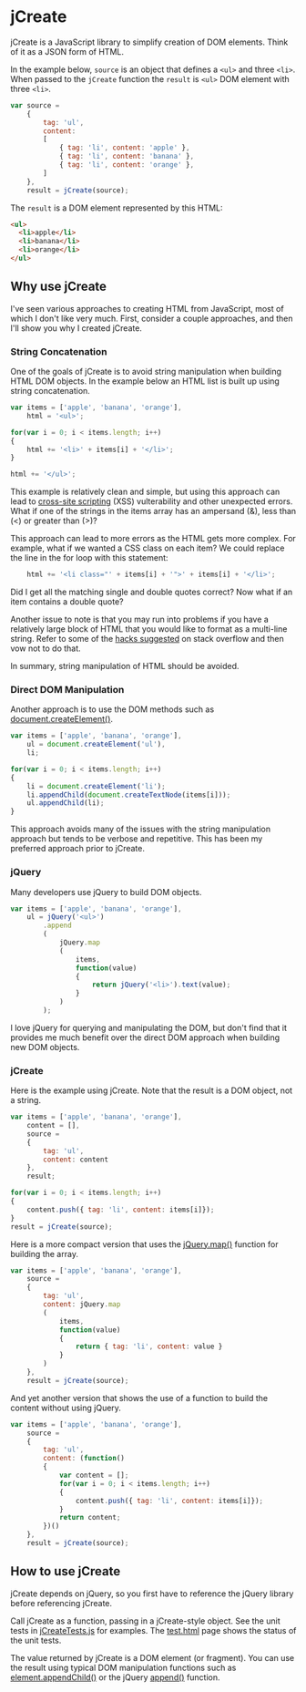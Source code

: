 # jCreate #

jCreate is a JavaScript library to simplify creation of DOM elements. Think of it as a JSON form of HTML.

In the example below, `source` is an object that defines a `<ul>` and three `<li>`. When passed to the `jCreate` function the `result` is `<ul>` DOM element with three `<li>`.

```javascript
var source =
	{
		tag: 'ul',
		content:
		[
			{ tag: 'li', content: 'apple' },
			{ tag: 'li', content: 'banana' },
			{ tag: 'li', content: 'orange' },
		]
	},
	result = jCreate(source);
```

The `result` is a DOM element represented by this HTML:

```html
<ul>
  <li>apple</li>
  <li>banana</li>
  <li>orange</li>
</ul>
```

## Why use jCreate ##

I've seen various approaches to creating HTML from JavaScript, most of which I don't like very much. First, consider a couple approaches, and then I'll show you why I created jCreate.

### String Concatenation ###

One of the goals of jCreate is to avoid string manipulation when building HTML DOM objects. In the example below an HTML list is built up using string concatenation.

```javascript
var items = ['apple', 'banana', 'orange'],
	html = '<ul>';

for(var i = 0; i < items.length; i++)
{
	html += '<li>' + items[i] + '</li>';
}

html += '</ul>';
```

This example is relatively clean and simple, but using this approach can lead to [cross-site scripting](xss) (XSS) vulterability and other unexpected errors. What if one of the strings in the items array has an ampersand (&), less than (<) or greater than (>)?

This approach can lead to more errors as the HTML gets more complex.  For example, what if we wanted a CSS class on each item? We could replace the line in the for loop with this statement:

```javascript
	html += '<li class="' + items[i] + '">' + items[i] + '</li>';
```

Did I get all the matching single and double quotes correct? Now what if an item contains a double quote?

Another issue to note is that you may run into problems if you have a relatively large block of HTML that you would like to format as a multi-line string. Refer to some of the [hacks suggested](multiline-strings) on stack overflow and then vow not to do that.

In summary, string manipulation of HTML should be avoided.

 [xss]: http://en.wikipedia.org/wiki/Cross-site_scripting
 [multiline-strings]: http://stackoverflow.com/questions/805107/how-to-create-multiline-strings

### Direct DOM Manipulation ###

Another approach is to use the DOM methods such as [document.createElement()](document.createElement).

```javascript
var items = ['apple', 'banana', 'orange'],
	ul = document.createElement('ul'),
	li;

for(var i = 0; i < items.length; i++)
{
	li = document.createElement('li');
	li.appendChild(document.createTextNode(items[i]));
	ul.appendChild(li);
}
```

This approach avoids many of the issues with the string manipulation approach but tends to be verbose and repetitive. This has been my preferred approach prior to jCreate.

 [document.createElement]: https://developer.mozilla.org/en-US/docs/DOM/Document.createElement

### jQuery ###

Many developers use jQuery to build DOM objects. 

```javascript
var items = ['apple', 'banana', 'orange'],
	ul = jQuery('<ul>')
		.append
		(
			jQuery.map
			(
				items,
				function(value)
				{
					return jQuery('<li>').text(value);
				}
			)
		);
```

I love jQuery for querying and manipulating the DOM, but don't find that it provides me much benefit over the direct DOM approach when building new DOM objects.

### jCreate ###

Here is the example using jCreate. Note that the result is a DOM object, not a string. 

```javascript
var items = ['apple', 'banana', 'orange'],
	content = [],
	source =
	{
		tag: 'ul',
		content: content
	},
	result;

for(var i = 0; i < items.length; i++)
{
	content.push({ tag: 'li', content: items[i]});
}
result = jCreate(source);
```

Here is a more compact version that uses the [jQuery.map()](jQuery.map) function for building the array.

```javascript
var items = ['apple', 'banana', 'orange'],
	source =
	{
		tag: 'ul',
		content: jQuery.map
		(
			items,
			function(value)
			{
				return { tag: 'li', content: value }
			}
		)
	},
	result = jCreate(source);
```

And yet another version that shows the use of a function to build the content without using jQuery.

```javascript
var items = ['apple', 'banana', 'orange'],
	source =
	{
		tag: 'ul',
		content: (function()
		{
			var content = [];
			for(var i = 0; i < items.length; i++)
			{
				content.push({ tag: 'li', content: items[i]});
			}
			return content;
		})()
	},
	result = jCreate(source);
```

 [jQuery.map]: http://api.jquery.com/jQuery.map/

## How to use jCreate ##

jCreate depends on jQuery, so you first have to reference the jQuery library before referencing jCreate.

Call jCreate as a function, passing in a jCreate-style object. See the unit tests in  [jCreateTests.js](test/unit/jCreateTests.js) for examples. The [test.html]() page shows the status of the unit tests.

The value returned by jCreate is a DOM element (or fragment). You can use the result using typical DOM manipulation functions such as [element.appendChild()][element.appendChild] or the jQuery [append()][jQuery.append] function.

 [test.html]: http://htmlpreview.github.com/?http://github.com/mercent/jcreate/blob/master/test/test.html 
 [element.appendChild]: https://developer.mozilla.org/en-US/docs/DOM/Node.appendChild
 [jQuery.append]: http://api.jquery.com/append/
